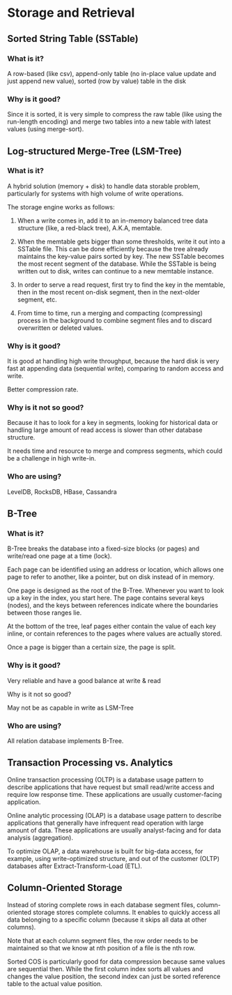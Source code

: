 # Storage and Retrieval

## Sorted String Table (SSTable)

### What is it?

A row-based (like csv), append-only table (no in-place value update and just append new value), sorted (row by value) table in the disk

### Why is it good?

Since it is sorted, it is very simple to compress the raw table (like using the run-length encoding) and merge two tables into a new table with latest values (using merge-sort).

## Log-structured Merge-Tree (LSM-Tree)

### What is it?

A hybrid solution (memory + disk) to handle data storable problem, particularly for systems with high volume of write operations.

The storage engine works as follows:

1. When a write comes in, add it to an in-memory balanced tree data structure (like, a red-black tree), A.K.A, memtable.

2. When the memtable gets bigger than some thresholds, write it out into a SSTable file. This can be done efficiently because the tree already maintains the key-value pairs sorted by key. The new SSTable becomes the most recent segment of the database. While the SSTable is being written out to disk, writes can continue to a new memtable instance.

3. In order to serve a read request, first try to find the key in the memtable, then in the most recent on-disk segment, then in the next-older segment, etc.

4. From time to time, run a merging and compacting (compressing) process in the background to combine segment files and to discard overwritten or deleted values.

### Why is it good?

It is good at handling high write throughput, because the hard disk is very fast at appending data (sequential write), comparing to random access and write.

Better compression rate.

### Why is it not so good?

Because it has to look for a key in segments, looking for historical data or handling large amount of read access is slower than other database structure.

It needs time and resource to merge and compress segments, which could be a challenge in high write-in.

### Who are using?

LevelDB, RocksDB, HBase, Cassandra

## B-Tree

### What is it?

B-Tree breaks the database into a fixed-size blocks (or pages) and write/read one page at a time (lock).

Each page can be identified using an address or location, which allows one page to refer to another, like a pointer, but on disk instead of in memory.

One page is designed as the root of the B-Tree. Whenever you want to look up a key in the index, you start here. The page contains several keys (nodes), and the keys between references indicate where the boundaries between those ranges lie.

At the bottom of the tree, leaf pages either contain the value of each key inline, or contain references to the pages where values are actually stored.

Once a page is bigger than a certain size, the page is split.

### Why is it good?

Very reliable and have a good balance at write & read

Why is it not so good?

May not be as capable in write as LSM-Tree

### Who are using?

All relation database implements B-Tree.

## Transaction Processing vs. Analytics

Online transaction processing (OLTP) is a database usage pattern to describe applications that have request but small read/write access and require low response time. These applications are usually customer-facing application.

Online analytic processing (OLAP) is a database usage pattern to describe applications that generally have infrequent read operation with large amount of data. These applications are usually analyst-facing and for data analysis (aggregation).

To optimize OLAP, a data warehouse is built for big-data access, for example, using write-optimized structure, and out of the customer (OLTP) databases after Extract-Transform-Load (ETL).

## Column-Oriented Storage

Instead of storing complete rows in each database segment files, column-oriented storage stores complete columns. It enables to quickly access all data belonging to a specific column (because it skips all data at other columns).

Note that at each column segment files, the row order needs to be maintained so that we know at nth position of a file is the nth row.

Sorted COS is particularly good for data compression because same values are sequential then. While the first column index sorts all values and changes the value position, the second index can just be sorted reference table to the actual value position.
